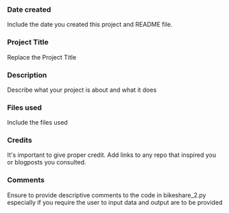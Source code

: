 ### Date created
Include the date you created this project and README file.

### Project Title
Replace the Project Title

### Description
Describe what your project is about and what it does

### Files used
Include the files used

### Credits
It's important to give proper credit. Add links to any repo that inspired you or blogposts you consulted.

### Comments
Ensure to provide descriptive comments to the code in bikeshare_2.py especially if you require the user to input data and output are to be provided


